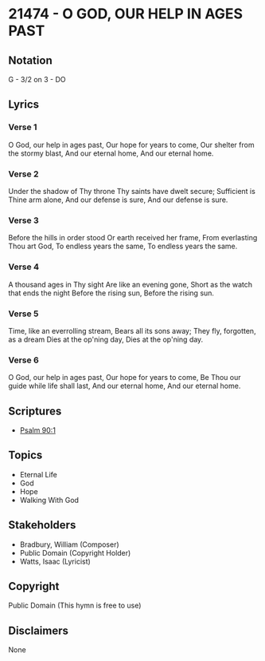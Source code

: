 # 21474 - O GOD, OUR HELP IN AGES PAST

## Notation

G - 3/2 on 3 - DO

## Lyrics

### Verse 1

O God, our help in ages past, Our hope for years to come, Our shelter from the stormy blast, And our eternal home, And our eternal home. 


### Verse 2

Under the shadow of Thy throne Thy saints have dwelt secure; Sufficient is Thine arm alone, And our defense is sure, And our defense is sure.


### Verse 3

Before the hills in order stood Or earth received her frame, From everlasting Thou art God, To endless years the same, To endless years the same.

### Verse 4

A thousand ages in Thy sight Are like an evening gone, Short as the watch that ends the night Before the rising sun, Before the rising sun.

### Verse 5

Time, like an everrolling stream, Bears all its sons away; They fly, forgotten, as a dream Dies at the op'ning day, Dies at the op'ning day.

### Verse 6

O God, our help in ages past, Our hope for years to come, Be Thou our guide while life shall last, And our eternal home, And our eternal home.


## Scriptures

- [Psalm 90:1](https://www.biblegateway.com/passage/?search=Psalm%2090%3A1)

## Topics

- Eternal Life
- God
- Hope
- Walking With God

## Stakeholders

- Bradbury, William (Composer)
- Public Domain (Copyright Holder)
- Watts, Isaac (Lyricist)

## Copyright

Public Domain
(This hymn is free to use)

## Disclaimers

None

